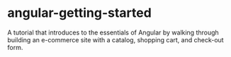 # angular-getting-started

A tutorial that introduces to the essentials of Angular by walking through building an e-commerce site with a catalog, shopping cart, and check-out form.
